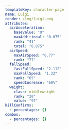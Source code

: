 ```yaml
---
templateKey: character-page
name: Luigi
render: /img/luigi.png
attributes:
  airAcceleration:
    baseValue: "0"
    maxAdditional: "0.075"
    rank: "41"
    total: "0.075"
  airSpeed:
    maxAirSpeed: "0.77"
    rank: "77"
  fallSpeed:
    fastFallSpeed: "2.112"
    maxFallSpeed: "1.32"
    rank: "65"
    speedIncrease: "60%"
  weight:
    class: middleweight
    rank: "30"
    value: "97"
killConfirms:
  - percentages: {}
combos:
  - percentages: {}
---
```

